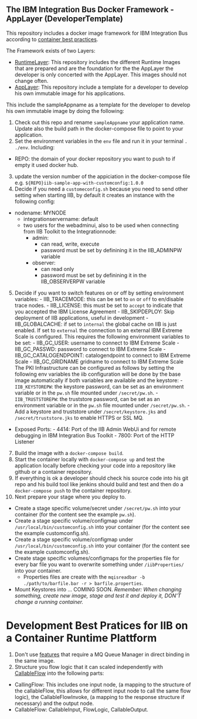 ## The IBM Integration Bus Docker Framework - AppLayer (DeveloperTemplate)
This repository includes a docker image framework for IBM Integration Bus according to [container best practices](http://developers.redhat.com/blog/2016/02/24/10-things-to-avoid-in-docker-containers/).

The Framework exists of two Layers:
  - [RuntimeLayer](https://github.com/dennisseidel/iib-bestpractice-runtimes): This repository includes the different Runtime Images that are prepared and are the foundation for the the AppLayer the developer is only concerted with the AppLayer. This images should not change often.
  - [AppLayer](https://github.com/dennisseidel/iib-bestpractice-applications-template): This repository include a template for a developer to develop his own immutable image for his applications.

This include the sampleAppname as a template for the developer to develop his own immutable image by doing the following:

1. Check out this repo and rename `sampleAppname` your application name. Update also the build path in the docker-compose file to point to your application.
2. Set the environment variables in the `env` file and run it in your terminal `. ./env`. Including:
  - REPO: the domain of your docker repository you want to push to if empty it used docker hub.
3. update the version number of the appiciation in the docker-compose file e.g. `${REPO}iib-sample-app-with-customconfig:1.0.0`
4. Decide if you need a `customeconfig.sh` because you need to send other setting when starting IIB, by default it creates an instance with the following config:
  - nodename: MYNODE
	- integrationservername: default
	- two users for the webadminui, also to be used when connecting from IIB Toolkit to the Integrationnode:
		- admin:
			- can read, write, execute
			- password must be set by definining it in the IIB_ADMINPW variable
		- observer:
			- can read only
			- password must be set by definining it in the IIB_OBSERVERPW variable
5. Decide if you want to switch features on or off by setting environment variables:
		- IIB_TRACEMODE: this can be set to `on` or `off` to en/disable trace nodes.
		- IIB_LICENSE: this must be set to `accept` to indicate that you accepted the IBM License Agreement
		- IIB_SKIPDEPLOY: Skip deployment of IIB applications, useful in development
		- IIB_GLOBALCACHE: if set to `internal` the global cache on IIB is just enabled. If set to `external` the connection to an external IBM Extreme Scale is configured. This requires the following environment variables to be set:
			- IIB_GC_USER: username to connect to IBM Extreme Scale
			- IIB_GC_PASSWD: password to connect to IBM Extreme Scale
			- IIB_GC_CATALOGENDPOINT: catalogendpoint to connect to IBM Extreme Scale
			- IIB_GC_GRIDNAME gridname to connect to IBM Extreme Scale
		The PKI Infrastructure can be configured as follows by setting the following env variables the iib configuration will be done by the base image automatically if both variables are available and the keystore:
			- `IIB_KEYSTOREPW`: the keystore password, can be set as an environment variable or in the `pw.sh` file mounted under `/secret/pw.sh`.
			- `IIB_TRUSTSTOREPW`: the truststore password, can be set as an environment variable or in the `pw.sh` file mounted under `/secret/pw.sh`.
			- Add a keystore and truststore under `/secret/keystore.jks` and `/secret/truststore.jks` to enable HTTPS or SSL MQ.
- Exposed Ports:
		- 4414: Port of the IIB Admin WebUi and for remote debugging in IBM Integration Bus Toolkit
		- 7800: Port of the HTTP Listener
7. Build the image with a `docker-compose build`.
8. Start the container locally with `docker-compose up` and test the application locally before checking your code into a
repository like github or a container repository.
9. If everything is ok a developer should check his source code into his git repo and his build tool like jenkins should build
and test and then do a `docker-compose push` to the container repository.
10. Next prepare your stage where you deploy to.
  - Create a stage specific volume/secret under `/secret/pw.sh` into your container (for the content see the example `pw.sh`).
  - Create a stage specific volume/configmap under `/usr/local/bin/customconfig.sh` into your container (for the content see the example customconfig.sh).
  - Create a stage specific volume/configmap under `/usr/local/bin/customconfig.sh` into your container (for the content see the example customconfig.sh).
  - Create stage specific volumes/configmaps for the properties file for every bar file you want to overwrite something under `/iibProperties/` into your container.
    - Properties files are create with the `mqisreadbar -b ./path/to/barfile.bar -r > barfile.properties`.
  - Mount Keystores into ... COMING SOON.
*Remember: When changing something, create new image, stage and test it and deploy it, DON'T change a running container.*

# Development Best Pratices for IIB on a Container Runtime Plattform
1. Don't use [features](http://www.ibm.com/support/knowledgecenter/en/SSMKHH_10.0.0/com.ibm.etools.mft.doc/ah09088_.htm) that require a MQ Queue Manager in direct binding in the same image.
2. Structure you flow logic that it can scaled independently with [CallableFlow](http://www.ibm.com/support/knowledgecenter/SSMKHH_10.0.0/com.ibm.iib.cloud.doc/cl00029_.htm) into the following parts:
  - CallingFlow: This includes one input node, (a mapping to the structure of the callableFlow, this allows for different input node to call the same flow logic), the CallableFlowInvoke, (a mapping to the response structure if necessary) and the output node.
  - CallableFlow: CallableInput, FlowLogic, CallableOutput.  
